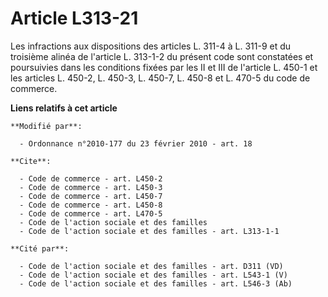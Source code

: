 # Article L313-21

Les infractions aux dispositions des articles L. 311-4 à L. 311-9 et du troisième alinéa de l'article L. 313-1-2 du présent
code sont constatées et poursuivies dans les conditions fixées par les            II et III de l'article L. 450-1 et les
articles L. 450-2, L. 450-3, L. 450-7, L. 450-8 et L. 470-5 du code de commerce.

**Liens relatifs à cet article**

	**Modifié par**:

	  - Ordonnance n°2010-177 du 23 février 2010 - art. 18

	**Cite**:

	  - Code de commerce - art. L450-2
	  - Code de commerce - art. L450-3
	  - Code de commerce - art. L450-7
	  - Code de commerce - art. L450-8
	  - Code de commerce - art. L470-5
	  - Code de l'action sociale et des familles
	  - Code de l'action sociale et des familles - art. L313-1-1

	**Cité par**:

	  - Code de l'action sociale et des familles - art. D311 (VD)
	  - Code de l'action sociale et des familles - art. L543-1 (V)
	  - Code de l'action sociale et des familles - art. L546-3 (Ab)
